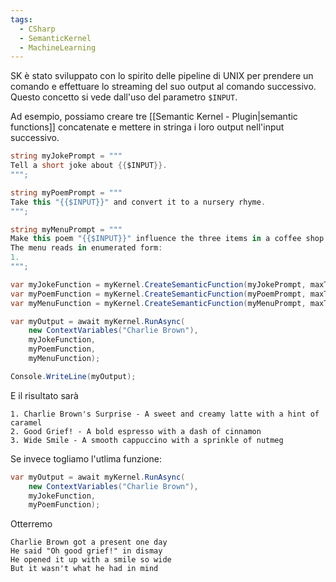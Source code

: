 ```yaml
---
tags:
  - CSharp
  - SemanticKernel
  - MachineLearning
---
```

SK è stato sviluppato con lo spirito delle pipeline di UNIX per prendere un comando e effettuare lo streaming del suo output al comando successivo.
Questo concetto si vede dall'uso del parametro `$INPUT`.

Ad esempio, possiamo creare tre [[Semantic Kernel - Plugin|semantic functions]] concatenate e mettere in stringa i loro output nell'input successivo.
```csharp
string myJokePrompt = """
Tell a short joke about {{$INPUT}}.
""";

string myPoemPrompt = """
Take this "{{$INPUT}}" and convert it to a nursery rhyme.
""";

string myMenuPrompt = """
Make this poem "{{$INPUT}}" influence the three items in a coffee shop menu. 
The menu reads in enumerated form:
1.
""";

var myJokeFunction = myKernel.CreateSemanticFunction(myJokePrompt, maxTokens: 500);
var myPoemFunction = myKernel.CreateSemanticFunction(myPoemPrompt, maxTokens: 500);
var myMenuFunction = myKernel.CreateSemanticFunction(myMenuPrompt, maxTokens: 500);

var myOutput = await myKernel.RunAsync(
    new ContextVariables("Charlie Brown"),
    myJokeFunction,
    myPoemFunction,
    myMenuFunction);

Console.WriteLine(myOutput);
```
E il risultato sarà
```
1. Charlie Brown's Surprise - A sweet and creamy latte with a hint of caramel 
2. Good Grief! - A bold espresso with a dash of cinnamon 
3. Wide Smile - A smooth cappuccino with a sprinkle of nutmeg
```

Se invece togliamo l'utlima funzione:
```csharp
var myOutput = await myKernel.RunAsync(
    new ContextVariables("Charlie Brown"),
    myJokeFunction,
    myPoemFunction);
```
Otterremo
```
Charlie Brown got a present one day
He said "Oh good grief!" in dismay
He opened it up with a smile so wide
But it wasn't what he had in mind
```